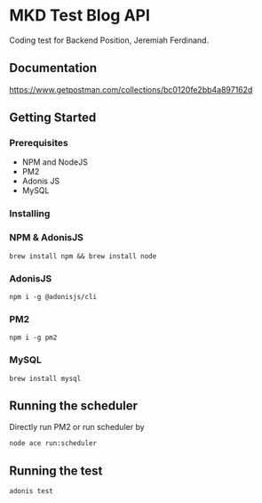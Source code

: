 # MKD Test Blog API

Coding test for Backend Position, Jeremiah Ferdinand.

## Documentation

https://www.getpostman.com/collections/bc0120fe2bb4a897162d

## Getting Started

### Prerequisites

- NPM and NodeJS
- PM2
- Adonis JS
- MySQL

### Installing

### NPM & AdonisJS

```
brew install npm && brew install node
```

### AdonisJS

```
npm i -g @adonisjs/cli
```

### PM2

```
npm i -g pm2
```

### MySQL

```
brew install mysql
```

## Running the scheduler

Directly run PM2 or run scheduler by

```
node ace run:scheduler
```

## Running the test

```
adonis test
```
